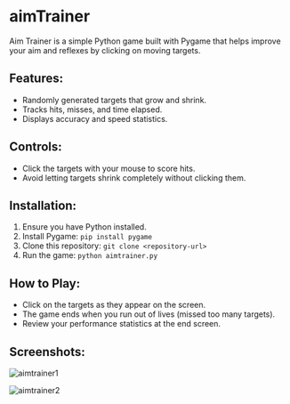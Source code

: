 # aimTrainer

Aim Trainer is a simple Python game built with Pygame that helps improve your aim and reflexes by clicking on moving targets.

## Features:
- Randomly generated targets that grow and shrink.
- Tracks hits, misses, and time elapsed.
- Displays accuracy and speed statistics.

## Controls:
- Click the targets with your mouse to score hits.
- Avoid letting targets shrink completely without clicking them.

## Installation:
1. Ensure you have Python installed.
2. Install Pygame: `pip install pygame`
3. Clone this repository: `git clone <repository-url>`
4. Run the game: `python aimtrainer.py`

## How to Play:
- Click on the targets as they appear on the screen.
- The game ends when you run out of lives (missed too many targets).
- Review your performance statistics at the end screen.

## Screenshots:
![aimtrainer1](https://github.com/rishabh465/aimTrainer/assets/171573145/5fed8609-2daf-40ff-8d3c-b2d216c7e3e4)

![aimtrainer2](https://github.com/rishabh465/aimTrainer/assets/171573145/686972f5-9842-456f-a2a8-314f815e0326)
